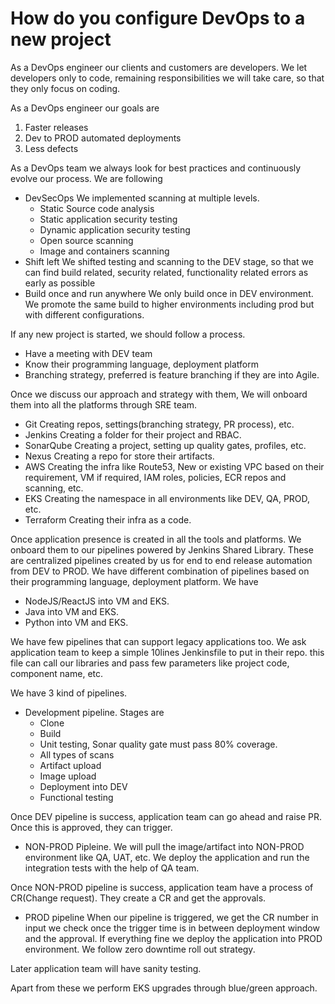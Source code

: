 # How do you configure DevOps to a new project

As a DevOps engineer our clients and customers are developers. We let developers only to code, remaining responsibilities we will take care, so that they only focus on coding.

As a DevOps engineer our goals are
1. Faster releases
2. Dev to PROD automated deployments
3. Less defects

As a DevOps team we always look for best practices and continuously evolve our process. We are following
* DevSecOps
    We implemented scanning at multiple levels.
    * Static Source code analysis
    * Static application security testing
    * Dynamic application security testing
    * Open source scanning
    * Image and containers scanning
* Shift left
    We shifted testing and scanning to the DEV stage, so that we can find build related, security related, functionality related errors as early as possible
* Build once and run anywhere
    We only build once in DEV environment. We promote the same build to higher environments including prod but with different configurations.

If any new project is started, we should follow a process.
* Have a meeting with DEV team
* Know their programming language, deployment platform
* Branching strategy, preferred is feature branching if they are into Agile.

Once we discuss our approach and strategy with them, We will onboard them into all the platforms through SRE team.
* Git
    Creating repos, settings(branching strategy, PR process), etc.
* Jenkins
    Creating a folder for their project and RBAC.
* SonarQube
    Creating a project, setting up quality gates, profiles, etc.
* Nexus
    Creating a repo for store their artifacts.
* AWS
    Creating the infra like Route53, New or existing VPC based on their requirement, VM if required, IAM roles, policies, ECR repos and scanning, etc.
* EKS
    Creating the namespace in all environments like DEV, QA, PROD, etc.
* Terraform
    Creating their infra as a code.

Once application presence is created in all the tools and platforms. We onboard them to our pipelines powered by Jenkins Shared Library. These are centralized pipelines created by us for end to end release automation from DEV to PROD. We have different combination of pipelines based on their programming language, deployment platform. We have

* NodeJS/ReactJS into VM and EKS.
* Java into VM and EKS.
* Python into VM and EKS.

We have few pipelines that can support legacy applications too. We ask application team to keep a simple 10lines Jenkinsfile to put in their repo. this file can call our libraries and pass few parameters like project code, component name, etc.

We have 3 kind of pipelines.
* Development pipeline. Stages are
    * Clone
    * Build
    * Unit testing, Sonar quality gate must pass 80% coverage.
    * All types of scans
    * Artifact upload
    * Image upload
    * Deployment into DEV
    * Functional testing

Once DEV pipeline is success, application team can go ahead and raise PR. Once this is approved, they can trigger.

* NON-PROD Pipleine.
    We will pull the image/artifact into NON-PROD environment like QA, UAT, etc. We deploy the application and run the integration tests with the help of QA team.

Once NON-PROD pipeline is success, application team have a process of CR(Change request). They create a CR and get the approvals.

* PROD pipeline
    When our pipeline is triggered, we get the CR number in input we check once the trigger time is in between deployment window and the approval. If everything fine we deploy the application into PROD environment. We follow zero downtime roll out strategy.

Later application team will have sanity testing.

Apart from these we perform EKS upgrades through blue/green approach.